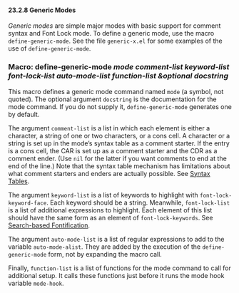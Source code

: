 

#### 23.2.8 Generic Modes

*Generic modes* are simple major modes with basic support for comment syntax and Font Lock mode. To define a generic mode, use the macro `define-generic-mode`. See the file `generic-x.el` for some examples of the use of `define-generic-mode`.

### Macro: **define-generic-mode** *mode comment-list keyword-list font-lock-list auto-mode-list function-list \&optional docstring*

This macro defines a generic mode command named `mode` (a symbol, not quoted). The optional argument `docstring` is the documentation for the mode command. If you do not supply it, `define-generic-mode` generates one by default.

The argument `comment-list` is a list in which each element is either a character, a string of one or two characters, or a cons cell. A character or a string is set up in the mode’s syntax table as a comment starter. If the entry is a cons cell, the CAR is set up as a comment starter and the CDR as a comment ender. (Use `nil` for the latter if you want comments to end at the end of the line.) Note that the syntax table mechanism has limitations about what comment starters and enders are actually possible. See [Syntax Tables](Syntax-Tables.html).

The argument `keyword-list` is a list of keywords to highlight with `font-lock-keyword-face`. Each keyword should be a string. Meanwhile, `font-lock-list` is a list of additional expressions to highlight. Each element of this list should have the same form as an element of `font-lock-keywords`. See [Search-based Fontification](Search_002dbased-Fontification.html).

The argument `auto-mode-list` is a list of regular expressions to add to the variable `auto-mode-alist`. They are added by the execution of the `define-generic-mode` form, not by expanding the macro call.

Finally, `function-list` is a list of functions for the mode command to call for additional setup. It calls these functions just before it runs the mode hook variable `mode-hook`.

